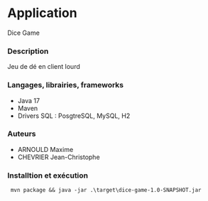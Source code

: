 # Application
Dice Game

### Description
Jeu de dé en client lourd

### Langages, librairies, frameworks
- Java 17
- Maven
- Drivers SQL : PosgtreSQL, MySQL, H2

### Auteurs
- ARNOULD Maxime
- CHEVRIER Jean-Christophe

### Installtion et exécution
     mvn package && java -jar .\target\dice-game-1.0-SNAPSHOT.jar
